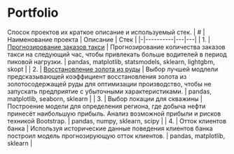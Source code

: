 # Portfolio
Спосок проектов их краткое описание и используемый стек.
| # | Наименование проекта | Описание | Стек |
|-|----------|---|---|
| 1. | [Прогнозирование заказов такси](https://github.com/Z-Oleg9208/portfolio/blob/main/Прогнозирование%20заказов%20такси/Прогнозирование%20заказов%20такси.ipynb) | Прогнозирование количества заказов такси на следующий час, чтобы привлекать больше водителей в период пиковой нагрузки. | pandas, matplotlib, statsmodels, sklearn, lightgbm, skopt |
| 2. | [Восстановление золота из руды](https://github.com/Z-Oleg9208/portfolio/blob/main/Восстановление%20золота%20из%20руды/Восстановление%20золота%20из%20руды%20.ipynb) | Выбор лучшей модлели предсказывающей коэффициент восстановления золота из золотосодержащей руды для оптимизации производство, чтобы не запускать предприятие с убыточными характеристиками. | pandas, matplotlib, seaborn, sklearn |
| 3. | Выбор локации для скважины | Построение модели для определения региона, где добыча нефти принесёт наибольшую прибыль. Анализ возможной прибыли и рисков техникой Bootstrap. | pandas, numpy, sklearn, scipy |
| 4. | Отток клиентов банка | Используя исторические данные поведения клиентов банка построил модель прогнозирующую отток клиентов. | pandas, matplotlib, sklearn |
